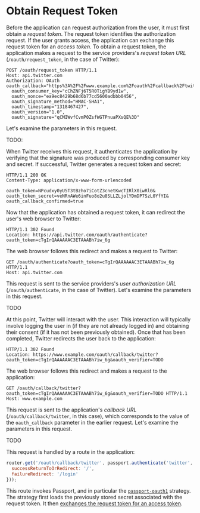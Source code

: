 # Obtain Request Token

Before the application can request authorization from the user, it must first
obtain a _request token_.  The request token identifies the authorization
request.  If the user grants access, the application can exchange this request
token for an _access token_.  To obtain a request token, the application makes
a request to the service providers's _request token URL_
(`/oauth/request_token`, in the case of Twitter):

```http
POST /oauth/request_token HTTP/1.1
Host: api.twitter.com
Authorization: OAuth oauth_callback="https%3A%2F%2Fwww.example.com%2Foauth%2Fcallback%2Ftwitter",
  oauth_consumer_key="cChZNFj6T5R0TigYB9yd1w",
  oauth_nonce="ea9ec8429b68d6b77cd5600adbbb0456",
  oauth_signature_method="HMAC-SHA1",
  oauth_timestamp="1318467427",
  oauth_version="1.0",
  oauth_signature="qCMIWvfCvmP0ZsfWGTPnuaPXsQE%3D"
```

Let's examine the parameters in this request.

TODO:

When Twitter receives this request, it authenticates the application by
verifying that the signature was produced by corresponding consumer key and
secret.  If successful, Twitter generates a request token and secret:

```
HTTP/1.1 200 OK
Content-Type: application/x-www-form-urlencoded

oauth_token=NPcudxy0yU5T3tBzho7iCotZ3cnetKwcTIRlX0iwRl0&
oauth_token_secret=veNRnAWe6inFuo8o2u8SLLZLjolYDmDP7SzL0YfYI&
oauth_callback_confirmed=true
```

Now that the application has obtained a request token, it can redirect the
user's web browser to Twitter:

```http
HTTP/1.1 302 Found
Location: https://api.twitter.com/oauth/authenticate?oauth_token=cTgIrQAAAAAAC3ETAAABh7iw_6g
```

The web browser follows this redirect and makes a request to Twitter:

```http
GET /oauth/authenticate?oauth_token=cTgIrQAAAAAAC3ETAAABh7iw_6g HTTP/1.1
Host: api.twitter.com
```

This request is sent to the service providers's _user authorization URL_
(`/oauth/authenticate`, in the case of Twitter).  Let's examine the parameters
in this request.

TODO

At this point, Twitter will interact with the user.  This interaction will
typically involve logging the user in (if they are not already logged in) and
obtaining their consent (if it has not been previously obtained).  Once that
has been completed, Twitter redirects the user back to the application:

```http
HTTP/1.1 302 Found
Location: https://www.example.com/oauth/callback/twitter?oauth_token=cTgIrQAAAAAAC3ETAAABh7iw_6g&oauth_verifier=TODO
```

The web browser follows this redirect and makes a request to the application:

```http
GET /oauth/callback/twitter?oauth_token=cTgIrQAAAAAAC3ETAAABh7iw_6g&oauth_verifier=TODO HTTP/1.1
Host: www.example.com
```

This request is sent to the application's _callback URL_ (`/oauth/callback/twitter`,
in this case), which corresponds to the value of the `oauth_callback` parameter in
the earlier request.  Let's examine the parameters in this request.

TODO

This request is handled by a route in the application:

```js
router.get('/oauth/callback/twitter', passport.authenticate('twitter', {
  successReturnToOrRedirect: '/',
  failureRedirect: '/login'
}));
```

This route invokes Passport, and in particular the [`passport-oauth1`](https://www.passportjs.org/packages/passport-oauth1/)
strategy.  The strategy first loads the previously stored secret associated with
the request token.  It then [exchanges the request token for an access token](../access-token/).
